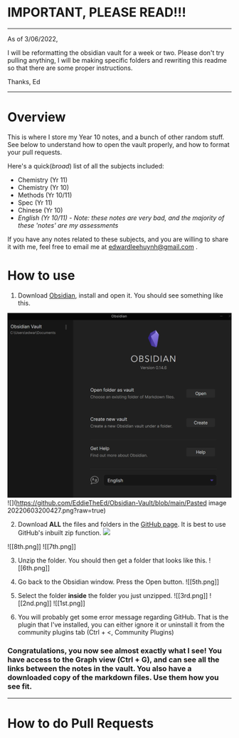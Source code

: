 # IMPORTANT, PLEASE READ!!!
--- 
As of 3/06/2022,

I will be reformatting the obsidian vault for a week or two. Please don't try pulling anything, I will be making specific folders and rewriting this readme so that there are some proper instructions. 

Thanks, Ed

---
# Overview
This is where I store my Year 10 notes, and a bunch of other random stuff. See below to understand how to open the vault properly, and how to format your pull requests.

Here's a quick(*broad*) list of all the subjects included:

- Chemistry (Yr 11)
- Chemistry (Yr 10)
- Methods (Yr 10/11)
- Spec (Yr 11)
- Chinese (Yr 10)
- *English (Yr 10/11) - Note: these notes are very bad, and the majority of these 'notes' are my assessments*

If you have any notes related to these subjects, and you are willing to share it with me, feel free to email me at edwardleehuynh@gmail.com .

# How to use

1. Download [Obsidian](https://obsidian.md/), install and open it. You should see something like this.

![](https://github.com/EddieTheEd/Obsidian-Vault/blob/main/10th.png?raw=true)
![](https://github.com/EddieTheEd/Obsidian-Vault/blob/main/Pasted image 20220603200427.png?raw=true)

2. Download **ALL** the files and folders in the [GitHub page](https://github.com/EddieTheEd/Obsidian-Vault). It is best to use GitHub's inbuilt zip function.
![](https://github.com/EddieTheEd/Obsidian-Vault/blob/main/1st.jpg?raw=true)

![[8th.png]]
![[7th.png]]

3. Unzip the folder. You should then get a folder that looks like this.
![[6th.png]]

4. Go back to the Obsidian window. Press the Open button.
![[5th.png]]

5. Select the folder **inside** the folder you just unzipped.
![[3rd.png]]
![[2nd.png]]
![[1st.png]]
7. You will probably get some error message regarding GitHub. That is the plugin that I've installed, you can either ignore it or uninstall it from the community plugins tab (Ctrl + <, Community Plugins)

### **Congratulations, you now see almost exactly what I see! You have access to the Graph view (Ctrl + G), and can see all the links between the notes in the vault. You also have a downloaded copy of the markdown files. Use them how you see fit.**

---
# How to do Pull Requests
